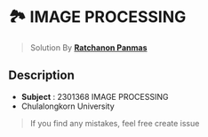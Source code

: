 #  🏞️ IMAGE PROCESSING

> Solution By **[Ratchanon Panmas](https://fb.com/qq.panmas)**

## Description
- **Subject** : 2301368 IMAGE PROCESSING
- Chulalongkorn University

> If you find any mistakes, feel free create issue
